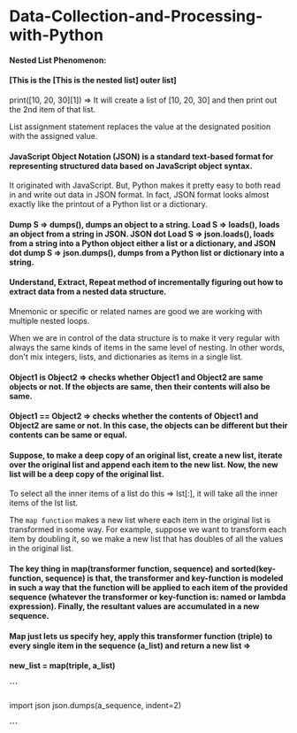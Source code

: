 # Data-Collection-and-Processing-with-Python
#### Nested List Phenomenon:
#### [This is the [This is the nested list] outer list]

print([10, 20, 30][1]) => It will create a list of [10, 20, 30] and then print out the 2nd item of that list.

List assignment statement replaces the value at the designated position with the assigned value.

#### JavaScript Object Notation (JSON) is a standard text-based format for representing structured data based on JavaScript object syntax.
It originated with JavaScript. But, Python makes it pretty easy to both read in and write out data in JSON format. In fact, JSON format looks almost exactly like the printout of a Python list or a dictionary. 

#### Dump S => dumps(), dumps an object to a string. Load S => loads(), loads an object from a string in JSON. JSON dot Load S => json.loads(), loads from a string into a Python object either a list or a dictionary, and JSON dot dump S => json.dumps(), dumps from a Python list or dictionary into a string.

#### Understand, Extract, Repeat method of incrementally figuring out how to extract data from a nested data structure.

Mnemonic or specific or related names are good we are working with multiple nested loops.

When we are in control of the data structure is to make it very regular with always the same kinds of items in the same level of nesting. In other words, don't mix integers, lists, and dictionaries as items in a single list.

#### Object1 is Object2 => checks whether Object1 and Object2 are same objects or not. If the objects are same, then their contents will also be same.

#### Object1 == Object2 => checks whether the contents of Object1 and Object2 are same or not. In this case, the objects can be different but their contents can be same or equal.

#### Suppose, to make a deep copy of an original list, create a new list, iterate over the original list and append each item to the new list. Now, the new list will be a deep copy of the original list.

To select all the inner items of a list do this => lst[:], it will take all the inner items of the lst list.

The `map function` makes a new list where each item in the original list is transformed in some way. For example, suppose we want to transform each item by doubling it, so we make a new list that has doubles of all the values in the original list.

#### The key thing in map(transformer function, sequence) and sorted(key-function, sequence) is that, the transformer and key-function is modeled in such a way that the function will be applied to each item of the provided sequence (whatever the transformer or key-function is: named or lambda expression). Finally, the resultant values are accumulated in a new sequence.

#### Map just lets us specify hey, apply this transformer function (triple) to every single item in the sequence (a_list) and return a new list => 
#### new_list = map(triple, a_list)

#### ```
import json
json.dumps(a_sequence, indent=2)
#### ```

























































